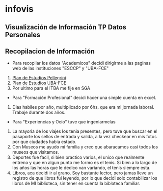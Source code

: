 # infovis
## Visualización de Información TP Datos Personales
## Recopilacion de Información
* Para recopilar los datos "Academicos" decidi dirigirme a las paginas web de las instituciones "ESCCP" y "UBA-FCE"
1. [Plan de Estudios Pellegrini](http://www.cpel.uba.ar/index.php/plan-de-estudios)
2. [Plan de Estudios UBA-FCE](http://www.cece.org/nuevo-espacio/wp-content/uploads/2021/10/ECONOMIA-scaled.jpg)
3. Por ultimo para el ITBA me fije en SGA
* Para "Formación Profesional" decidi hacer una simple cuenta en excel.
1. Dias habiles por año, multiplicado por 6hs, que era mi jornada laboral. Trabaje durante dos años.
* Para "Experiencias y Ocio" tuve que ingeniarmelas
1. La mayoria de los viajes los tenia presentes, pero tuve que buscar en el pasaporte los sellos de entrada y salida, a la vez checkear en mis fotos por que ciudades habia estado.
2. Con Museos me ayudo mi familia y creo que abaracamos casi todos los museos que visitamos.
3. Deportes fue facil, si bien practico varios, el unico que realmente entreno y que en algun punto me formo es el tenis. Si bien a lo largo de los años las horas que le dedico van variando, el tenis siempre esta.
4. Libros, aca decidi ir al grano. Soy bastante lector, pero jamas lleve un registro de que libros fui leyendo, por lo que decidi solo contabilizar los libros de MI biblioteca, sin tener en cuenta la bibloteca familiar.
